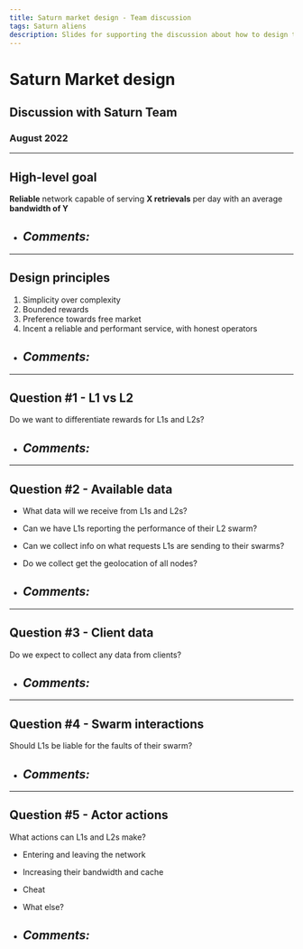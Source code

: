 ```yaml
---
title: Saturn market design - Team discussion
tags: Saturn aliens
description: Slides for supporting the discussion about how to design the Saturn market
---
```


<style>
.reveal {
  font-size: 32px;
}
</style>

# Saturn Market design
## Discussion with Saturn Team
### August 2022

---

## High-level goal

**Reliable** network capable of serving **X retrievals** per day with an average **bandwidth of Y**

- *Comments:*
  - 

---

## Design principles

1. Simplicity over complexity
2. Bounded rewards
3. Preference towards free market
4. Incent a reliable and performant service, with honest operators

- *Comments:*
  - 

---

## Question #1 - L1 vs L2

Do we want to differentiate rewards for L1s and L2s?

- *Comments:*
  - 

---

## Question #2 - Available data

- What data will we receive from L1s and L2s?
- Can we have L1s reporting the performance of their L2 swarm?
- Can we collect info on what requests L1s are sending to their swarms?
- Do we collect get the geolocation of all nodes?

- *Comments:*
  - 

---

## Question #3 - Client data

Do we expect to collect any data from clients?


- *Comments:*
  - 

---

## Question #4 - Swarm interactions

Should L1s be liable for the faults of their swarm?

- *Comments:*
  - 

---

## Question #5 - Actor actions

What actions can L1s and L2s make?

- Entering and leaving the network
- Increasing their bandwidth and cache
- Cheat
- What else?

- *Comments:*
  - 


